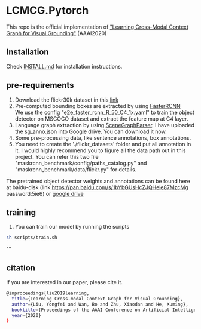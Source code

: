 # LCMCG.Pytorch

This repo is the official implementation of ["Learning Cross-Modal Context Graph for Visual Grounding"](https://arxiv.org/pdf/1911.09042.pdf) (AAAI2020)
## Installation
Check [INSTALL.md](INSTALL.md) for installation instructions.

## pre-requirements
1. Download the flickr30k dataset in this [link](http://bryanplummer.com/Flickr30kEntities/)
2. Pre-computed bounding boxes are extracted by using [FasterRCNN](https://github.com/facebookresearch/maskrcnn-benchmark) \
We use the config "e2e_faster_rcnn_R_50_C4_1x.yaml" to train the object detector on MSCOCO dataset and extract the feature map at C4 layer.
3. Language graph extraction by using [SceneGraphParser](https://github.com/vacancy/SceneGraphParser). I have uploaded the sg_anno.json into Google drive. You can download it now.
4. Some pre-processing data, like sentence annotations, box annotations.
5. You need to create the './flickr_datasets' folder and put all annotation in it. I would highly recommend you to figure all 
the data path out in this project. You can refer this two file "maskrcnn_benchmark/config/paths_catalog.py" and "maskrcnn_benchmark/data/flickr.py" for details.

The pretrained object detector weights and annotations can be found here at baidu-disk (link:https://pan.baidu.com/s/1bYbGUsHcZJQHele87MzcMg  password:5ie6) or [google drive](https://drive.google.com/drive/folders/1dRp61muWDNuFG-V9KMKcZ26zR8f2ujci?usp=sharing)


## training

1. You can train our model by running the scripts 
```bash
sh scripts/train.sh
```

""

## citation
If you are interested in our paper, please cite it.
```bash
@inproceedings{liu2019learning,
  title={Learning Cross-modal Context Graph for Visual Grounding},
  author={Liu, Yongfei and Wan, Bo and Zhu, Xiaodan and He, Xuming},
  booktitle={Proceedings of the AAAI Conference on Artificial Intelligenc}
  year={2020}
}
```
